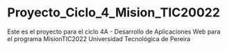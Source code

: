 # Proyecto_Ciclo_4_Mision_TIC20022

Este es el proyecto para el ciclo 4A - Desarrollo de Aplicaciones Web para el programa MisionTIC2022 Universidad Tecnológica de Pereira
